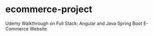 # ecommerce-project
Udemy Walkthrough on Full Stack: Angular and Java Spring Boot E-Commerce Website
